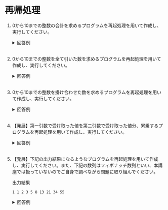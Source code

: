 # 再帰処理

1. 0から10までの整数の合計を求めるプログラムを再起処理を用いて作成し、実行してください。

	<details><summary>回答例</summary><div>
		
	```
    public class Practice {
        public static void main(String[] args) {
            System.out.println(test(1));
        }

        public static int test(int num) {
            if (num > 10) {
                return 0;
            } else {
                return test(num + 1) + num;
            }
        }
    }

    // コマンドライン操作
    $ javac Practice.java
    $ java Practice

    // 出力
    55
	```
		
	</div></details>
	

	<br>

2. 0から10までの整数を全て引いた数を求めるプログラムを再起処理を用いて作成し、実行してください。

	<details><summary>回答例</summary><div>
		
	```
    public class Practice {
        public static void main(String[] args) {
            System.out.println(test(1));
        }

        public static int test(int num) {
            if (num > 10) {
                return 0;
            } else {
                return test(num + 1) - num;
            }
        }
    }

    // コマンドライン操作
    $ javac Practice.java
    $ java Practice

    // 出力
    -55
	```
		
	</div></details>

	<br>

3. 0から10までの整数を掛け合わせた数を求めるプログラムを再起処理を用いて作成し、実行してください。

	<details><summary>回答例</summary><div>
		
	```
    public class Practice {
        public static void main(String[] args) {
            System.out.println(test(1));
        }

        public static int test(int num) {
            if (num > 10) {
                return 1;
            } else {
                return test(num + 1) * num;
            }
        }
    }

    // コマンドライン操作
    $ javac Practice.java
    $ java Practice

    // 出力
    3628800
	```
	
	</div></details>
	
	<br>

4. 【発展】第一引数で受け取った値を第二引数で受け取った値分、累乗するプログラムを再起処理を用いて作成し、実行してください。

	<details><summary>回答例</summary><div>
		
	```
    public class Practice {
        public static void main(String args[]){
            int num1 = 3;
            int num2 = 3;
            System.out.println(test(num1, num2));
        }
        public static int test(int num1, int num2){
            if (num2 == 0) {
                return 1;
            } else {
                return num1 * test(num1, num2 - 1);
            }
        }
    }

    // コマンドライン操作
    $ javac Practice.java
    $ java Practice

    // 出力
    27
	```
		
	</div></details>
	
	<br>

5. 【発展】下記の出力結果になるようなプログラムを再起処理を用いて作成し、実行してください。また、下記の数列はフィボナッチ数列といい、本講座では扱っていないのでご自身で調べながら問題に取り組んでください。
    
    出力結果

    ```
    1 1 2 3 5 8 13 21 34 55 
    ```



	<details><summary>回答例</summary><div>
		
	```
    public class Practice {
        public static void main(String[] args) {
            int count = 10;
            for (int i = 1; i <= count; i++) {
                int fibonacciNumber = test(i);
                System.out.print(fibonacciNumber + " ");
            }
        }

        public static int test(int num) {
            if (num == 0)
                return 0;
            else if (num == 1)
                return 1;
            else
                return test(num - 1) + test(num - 2);
        }
    }

    // コマンドライン操作
    $ javac Practice.java
    $ java Practice

    // 出力
    1 1 2 3 5 8 13 21 34 55 
	```
		
	</div></details>
	
	<br>
